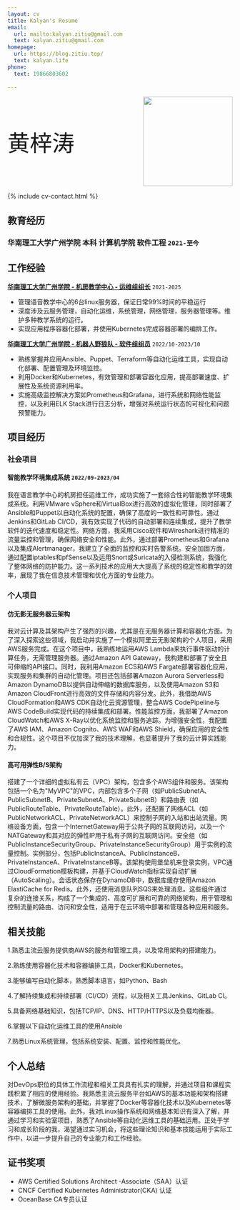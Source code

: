 ```yaml
---
layout: cv
title: Kalyan's Resume
email:
  url: mailto:kalyan.zitiu@gmail.com
  text: kalyan.zitiu@gmail.com
homepage:
  url: https://blog.zitiu.top/
  text: kalyan.life
phone:
  text: 19866803602
  
---
```


<div style="display: flex; justify-content: space-between; align-items: center;">
  <span style="font-size: 50px;"> 黄梓涛</span>
  <img src="https://gcore.jsdelivr.net/gh/Kalyan-zitiu/TyporaIMG/img/tou.jpg" style="width: 200px; height: auto;"/>
</div>

<!--
include contact information from the front matter
Supported arguments:
    - homepage: url, text
    - email
    - phone: text

-->

{% include cv-contact.html %}

## 教育经历

### 华南理工大学广州学院 本科 计算机学院 软件工程 `2021-至今`

## 工作经验

[**华南理工大学广州学院 - 机房教学中心 - 运维组组长**](https://wy.gcu.edu.cn/2023/0523/c768a150266/page.htm) `2021-2025`

+ 管理语音教学中心的6台linux服务器，保证日常99%时间的平稳运行
+ 深度涉及云服务管理，自动化运维，系统管理，网络管理，服务器管理等。维护多种教学系统的运行。
+ 实现应用程序容器化部署，并使用Kubernetes完成容器部署的编排工作。

[**华南理工大学广州学院 - 机器人野狼队 - 软件组组员**](https://gcubot.cn) `2022/10-2023/10`

+  熟练掌握并应用Ansible、Puppet、Terraform等自动化运维工具，实现自动化部署、配置管理及环境监控。
+ 利用Docker和Kubernetes，有效管理和部署容器化应用，提高部署速度、扩展性及系统资源利用率。
+ 实施高级监控解决方案如Prometheus和Grafana，进行系统和网络性能监控，以及利用ELK Stack进行日志分析，增强对系统运行状态的可视化和问题预警能力。



## 项目经历
### 社会项目
#### **智能教学环境集成系统**  `2022/09-2023/04`
  我在语言教学中心的机房担任运维工作，成功实施了一套综合性的智能教学环境集成系统。利用VMware vSphere和VirtualBox进行高效的虚拟化管理，同时部署了Ansible和Puppet以自动化系统的配置，确保了高度的一致性和可靠性。通过Jenkins和GitLab CI/CD，我有效实现了代码的自动部署和连续集成，提升了教学软件的迭代速度和稳定性。网络方面，我采用Cisco软件和Wireshark进行精准的流量监控和管理，确保网络安全和性能。此外，通过部署Prometheus和Grafana以及集成Alertmanager，我建立了全面的监控和实时告警系统。安全加固方面，通过配置iptables和pfSense以及运用Snort或Suricata的入侵检测系统，我强化了整体网络的防护能力。这一系列技术的应用大大提高了系统的稳定性和教学的效率，展现了我在信息技术管理和优化方面的专业能力。

### 个人项目
#### **仿无影无服务器云架构** 
  我对云计算及其架构产生了强烈的兴趣，尤其是在无服务器计算和容器化方面。为了深入探索这些领域，我启动并实施了一个模拟阿里云无影架构的个人项目，采用AWS服务完成。在这个项目中，我熟练地运用AWS Lambda来执行事件驱动的计算任务，无需管理服务器。通过Amazon API Gateway，我构建和部署了安全且可伸缩的API接口。同时，我利用Amazon ECS和AWS Fargate部署容器化应用，实现服务和集群的自动化管理。项目还包括部署Amazon Aurora Serverless和Amazon DynamoDB以提供自动伸缩的数据库服务，以及使用Amazon S3和Amazon CloudFront进行高效的文件存储和内容分发。此外，我借助AWS CloudFormation和AWS CDK自动化云资源管理，整合AWS CodePipeline与AWS CodeBuild实现代码的持续集成和部署。性能监控方面，我部署了Amazon CloudWatch和AWS X-Ray以优化系统监控和服务追踪。为增强安全性，我配置了AWS IAM、Amazon Cognito、AWS WAF和AWS Shield，确保应用的安全性和合规性。这个项目不仅加深了我的技术理解，也显著提升了我的云计算实践能力。

#### **高可用弹性B/S架构**

  搭建了一个详细的虚拟私有云（VPC）架构，包含多个AWS组件和服务。该架构包括一个名为"MyVPC"的VPC，内部包含多个子网（如PublicSubnetA、PublicSubnetB、PrivateSubnetA、PrivateSubnetB）和路由表（如PublicRouteTable、PrivateRouteTable）。此外，还配置了网络ACL（如PublicNetworkACL、PrivateNetworkACL）来控制子网的入站和出站流量。网络设备方面，包含一个InternetGateway用于公共子网的互联网访问，以及一个NATGateway和其对应的弹性IP用于私有子网的互联网访问。安全组（如PublicInstanceSecurityGroup、PrivateInstanceSecurityGroup）用于实例的流量控制。实例部分，包括PublicInstanceA、PublicInstanceB、PrivateInstanceA、PrivateInstanceB等。该架构使用堡垒机来登录实例，VPC通过CloudFormation模板构建，并基于CloudWatch指标实现自动扩展（AutoScaling）。会话状态保存在DynamoDB中，数据库缓存使用Amazon ElastiCache for Redis。此外，还使用消息队列SQS来处理消息。这些组件通过复杂的连接关系，构成了一个集成的、高度可扩展和可靠的网络架构，用于管理和控制流量的路由、访问和安全性，适用于在云环境中部署和管理各种应用和服务。

## 相关技能
1.熟悉主流云服务提供商AWS的服务和管理工具，以及常用架构的搭建能力。

2.熟练使用容器化技术和容器编排工具，Docker和Kubernetes。

3.能够编写自动化脚本，熟悉脚本语言，如Python、Bash

4.了解持续集成和持续部署（CI/CD）流程，以及相关工具Jenkins、GitLab CI。

5.具备网络基础知识，包括TCP/IP、DNS、HTTP/HTTPS以及负载均衡器。

6.掌握以下自动化运维工具的使用Ansible

7.熟悉Linux系统管理，包括系统安装、配置、监控和性能优化。

## 个人总结
  对DevOps职位的具体工作流程和相关工具具有扎实的理解，并通过项目和课程实践积累了相应的使用经验。我熟悉主流云服务平台如AWS的基本功能和架构搭建技术，了解微服务架构的基础，并掌握了Docker等容器化技术以及Kubernetes等容器编排工具的使用。此外，我对Linux操作系统和网络基本知识有深入了解，并通过学习和实验室项目，熟悉了Ansible等自动化运维工具的基础运用。正处于学习和成长阶段的我，渴望通过实习机会，将这些理论知识和基本技能运用于实际工作中，以进一步提升自己的专业能力和工作经验。



## 证书奖项
- AWS Certified Solutions Architect -Associate（SAA）认证
- CNCF Certified Kubernetes Administrator(CKA) 认证
- OceanBase CA专员认证
